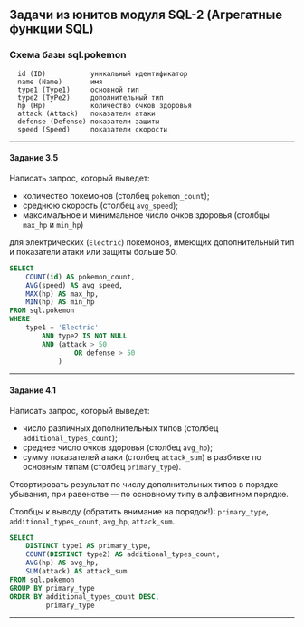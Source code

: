 ## Задачи из юнитов модуля SQL-2 (Агрегатные функции SQL) ##

### Схема базы sql.pokemon ###

      id (ID)           уникальный идентификатор
      name (Name)       имя
      type1 (Type1)     основной тип
      type2 (TyPe2)     дополнительный тип
      hp (Hp)           количество очков здоровья
      attack (Attack)   показатели атаки
      defense (Defense) показатели защиты
      speed (Speed)     показатели скорости

----

#### **Задание 3.5** ####

Написать запрос, который выведет:

- количество покемонов (столбец `pokemon_count`);
- среднюю скорость (столбец `avg_speed`);
- максимальное и минимальное число очков здоровья (столбцы `max_hp` и `min_hp`)

для электрических (`Electric`) покемонов, имеющих дополнительный тип и
показатели атаки или защиты больше 50.

```sql
SELECT
    COUNT(id) AS pokemon_count,
    AVG(speed) AS avg_speed,
    MAX(hp) AS max_hp,
    MIN(hp) AS min_hp
FROM sql.pokemon
WHERE
    type1 = 'Electric'
        AND type2 IS NOT NULL
        AND (attack > 50
                OR defense > 50
            )
```

----

#### **Задание 4.1** ####

Написать запрос, который выведет:

- число различных дополнительных типов (столбец `additional_types_count`);
- среднее число очков здоровья (столбец `avg_hp`);
- сумму показателей атаки (столбец `attack_sum`) в разбивке по основным типам
(столбец `primary_type`).

Отсортировать результат по числу дополнительных типов в порядке убывания, при
равенстве&nbsp;&mdash; по основному типу в алфавитном порядке.

Столбцы к выводу (обратить внимание на порядок!): `primary_type`,
`additional_types_count`, `avg_hp`, `attack_sum`.

```sql
SELECT
    DISTINCT type1 AS primary_type,
    COUNT(DISTINCT type2) AS additional_types_count,
    AVG(hp) AS avg_hp,
    SUM(attack) AS attack_sum
FROM sql.pokemon
GROUP BY primary_type
ORDER BY additional_types_count DESC,
         primary_type
```

----
